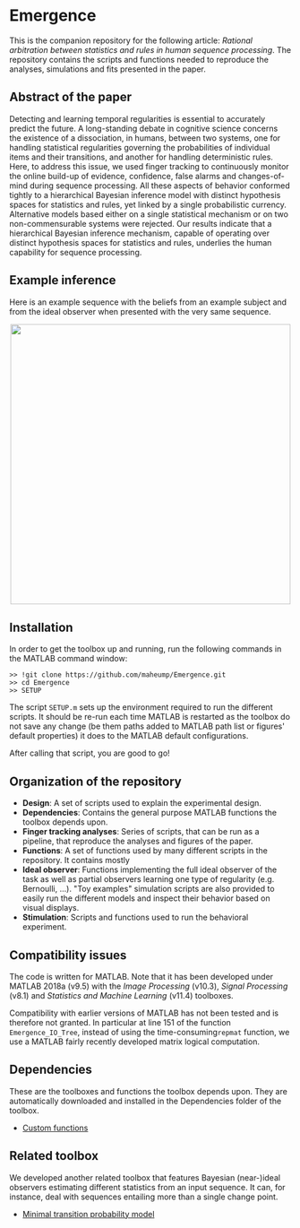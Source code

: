 # Emergence

This is the companion repository for the following article: *Rational arbitration between statistics and rules in human sequence processing*. The repository contains the scripts and functions needed to reproduce the analyses, simulations and fits presented in the paper.

## Abstract of the paper

Detecting and learning temporal regularities is essential to accurately predict the future. A long-standing debate in cognitive science concerns the existence of a dissociation, in humans, between two systems, one for handling statistical regularities governing the probabilities of individual items and their transitions, and another for handling deterministic rules. Here, to address this issue, we used finger tracking to continuously monitor the online build-up of evidence, confidence, false alarms and changes-of-mind during sequence processing. All these aspects of behavior conformed tightly to a hierarchical Bayesian inference model with distinct hypothesis spaces for statistics and rules, yet linked by a single probabilistic currency. Alternative models based either on a single statistical mechanism or on two non-commensurable systems were rejected. Our results indicate that a hierarchical Bayesian inference mechanism, capable of operating over distinct hypothesis spaces for statistics and rules, underlies the human capability for sequence processing.

## Example inference

Here is an example sequence with the beliefs from an example subject and from the ideal observer when presented with the very same sequence.

<p align="center">
  <img src="Finger%20tracking%20analyses/figs/F_M.gif" width="500" align="middle">
</p>

## Installation

In order to get the toolbox up and running, run the following commands in the MATLAB command window:

```
>> !git clone https://github.com/maheump/Emergence.git
>> cd Emergence
>> SETUP
```

The script ```SETUP.m``` sets up the environment required to run the different scripts. It should be re-run each time MATLAB is restarted as the toolbox do not save any change (be them paths added to MATLAB path list or figures' default properties) it does to the MATLAB default configurations.

After calling that script, you are good to go!

## Organization of the repository

* **Design**: A set of scripts used to explain the experimental design.
* **Dependencies**: Contains the general purpose MATLAB functions the toolbox depends upon.
* **Finger tracking analyses**: Series of scripts, that can be run as a pipeline, that reproduce the analyses and figures of the paper.
* **Functions**: A set of functions used by many different scripts in the repository. It contains mostly
* **Ideal observer**: Functions implementing the full ideal observer of the task as well as partial observers learning one type of regularity (e.g. Bernoulli, ...). "Toy examples" simulation scripts are also provided to easily run the different models and inspect their behavior based on visual displays.
* **Stimulation**: Scripts and functions used to run the behavioral experiment.

## Compatibility issues

The code is written for MATLAB. Note that it has been developed under MATLAB 2018a (v9.5) with the *Image Processing* (v10.3), *Signal Processing* (v8.1) and *Statistics and Machine Learning* (v11.4) toolboxes.

Compatibility with earlier versions of MATLAB has not been tested and is therefore not granted. In particular at line 151 of the function ```Emergence_IO_Tree```, instead of using the time-consuming```repmat``` function, we use a MATLAB fairly recently developed matrix logical computation.

## Dependencies

These are the toolboxes and functions the toolbox depends upon. They are automatically downloaded and installed in the Dependencies folder of the toolbox.

* [Custom functions](https://github.com/maheump/matlab/)

## Related toolbox

We developed another related toolbox that features Bayesian (near-)ideal observers estimating different statistics from an input sequence. It can, for instance, deal with sequences entailing more than a single change point.

* [Minimal transition probability model](https://github.com/florentmeyniel/MinimalTransitionProbsModel)
